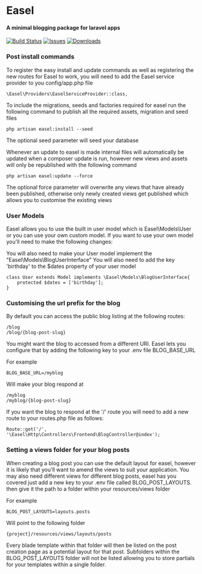 # Easel
#### A minimal blogging package for laravel apps

[![Build Status](https://api.travis-ci.org/talv86/easel.svg)](https://travis-ci.org/talv86/easel)
[![Issues](https://img.shields.io/github/issues/talv86/Easel.svg)](https://github.com/talv86/easel/issues)
[![Downloads](https://poser.pugx.org/talv86/Easel/downloads)](https://packagist.org/packages/talv86/easel)

### Post install commands

To register the easy install and update commands as well as registering the new routes for Easel to work, you will need to add the Easel service provider to you config/app.php file
```
\Easel\Providers\EaselServiceProvider::class,
```

To include the migrations, seeds and factories required for easel run the following command to publish all the required assets, migration and seed files
```
php artisan easel:install --seed
```
The optional seed parameter will seed your database
 
Whenever an update to easel is made internal files will automatically be updated when a composer update is run, however new views and assets will only be republished with the following command
```
php artisan easel:update --force
```
The optional force parameter will overwrite any views that have already been published, otherwise only newly created views get published which allows you to customise the existing views


### User Models
Easel allows you to use the built in user model which is Easel\Models\User or you can use your own custom model. If you want to use your own model you'll need to make the following changes: 

You will also need to make your User model implement the "Easel\Models\BlogUserInterface" 
You will also need to add the key 'birthday' to the $dates property of your user model
```
class User extends Model implements \Easel\Models\BlogUserInterface{
    protected $dates = ['birthday'];
}
```

### Customising the url prefix for the blog
By default you can access the public blog listing at the following routes:
```
/blog
/blog/{blog-post-slug}
```
You might want the blog to accessed from a different URI.
Easel lets you configure that by adding the following key to your .env file BLOG_BASE_URL

For example

```
BLOG_BASE_URL=/myblog
```
Will make your blog respond at 
```
/myblog
/myblog/{blog-post-slug}
```

If you want the blog to respond at the '/' route you will need to add a new route to your routes.php file as follows:
```
Route::get('/', '\Easel\Http\Controllers\Frontend\BlogController@index');
```

### Setting a views folder for your blog posts
When creating a blog post you can use the default layout for easel, however it is likely that you'll want to amend the views to suit your application. 
You may also need different views for different blog posts, easel has you covered just add a new key to your .env file called BLOG_POST_LAYOUTS. then give it the path to a folder within your resources/views folder

For example

```
BLOG_POST_LAYOUTS=layouts.posts
```

Will point to the following folder

```
{project}/resources/views/layouts/posts
```

Every blade template within that folder will then be listed on the post creation page as a potential layout for that post. Subfolders within the BLOG_POST_LAYOUTS folder will not be listed allowing you to store partials for your templates within a single folder.

